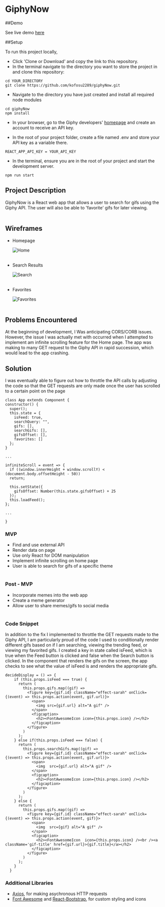 # GiphyNow

##Demo

See live demo [here](http://giphynow.surge.sh/)

##Setup

To run this project locally,
- Click 'Clone or Download' and copy the link to this repository.
- In the terminal navigate to the directory you want to store the project in and clone this repository:
```shell
cd YOUR_DIRECTORY
git clone https://github.com/kofosu2289/giphyNow.git
```
- Navigate to the directory you have just created and install all required node modules
```shell
cd giphyNow
npm install
```
- In your browser, go to the Giphy developers' [homepage](https://developers.giphy.com/) and create an account to receive an API key.

- In the root of your project folder, create a file named .env and store your API key as a variable there.
```
REACT_APP_API_KEY = YOUR_API_KEY
``` 
- In the terminal, ensure you are in the root of your project and start the development server.
```
npm run start
```
## Project Description

GiphyNow is a React web app that allows a user to search for gifs using the Giphy API. The user will also be able to 'favorite' gifs for later viewing.<br><br>

## Wireframes

- Homepage
  
  ![Home](/wireframes/Home.png)<br><br>

- Search Results
  
  ![Search](/wireframes/Search.png)<br><br>

- Favorites
  
  ![Favorites](wireframes/Favorite.png)<br><br>

## Problems Encountered

  At the beginning of development, I Was anticipating CORS/CORB issues. However, the issue I was actually met with occurred when I attempted to implement am infinite scrolling feature for the Home page. The app was making to many GET request to the Giphy API in rapid succession, which would lead to the app crashing. 
  
## Solution
  I was eventually able to figure out how to throttle the API calls by adjusting the code so that the GET requests are only made once the user has scrolled to a certain point on the page

  ```
  class App extends Component {
  constructor() {
    super();
    this.state = {
      isFeed: true,
      searchQuery: "",
      gifs: [],
      searchGifs: [],
      gifsOffset: [],
      favorites: []
    };
  }

  ...

  infiniteScroll = event => {
    if ((window.innerHeight + window.scrollY) < (document.body.offsetHeight - 50))
    return;
    
    this.setState({
      gifsOffset: Number(this.state.gifsOffset) + 25
    });
    this.loadFeed();
  };

  ...

  }
  ```

### MVP

- Find and use external API
- Render data on page
- Use only React for DOM manipulation
- Implement infinite scrolling on home page
- User is able to search for gifs of a specific theme<br><br>

### Post - MVP

- Incorporate memes into the web app
- Create a meme generator
- Allow user to share memes/gifs to social media<br><br>

### Code Snippet

In addition to the fix I implemented to throttle the GET requests made to the Giphy API, I am particularly proud of the code I used to conditionally render different gifs based on if I am searching, viewing the trending feed, or viewing my favorited gifs. I created a key in state called isFeed, which is true when the Feed button is clicked and false when the Search button is clicked. In the component that renders the gifs on the screen, the app checks to see what the value of isFeed is and renders the appropriate gifs.

```
decideDisplay = () => {
    if (this.props.isFeed === true) {
      return (
        this.props.gifs.map((gif) =>
          <figure key={gif.id} className="effect-sarah" onClick={(event) => this.props.action(event, gif.url)}>
            <span>
              <img src={gif.url} alt="A gif" />
            </span>
            <figcaption>
              <h2><FontAwesomeIcon icon={this.props.icon} /></h2>
            </figcaption>
          </figure>
        )
      );
    } else if(this.props.isFeed === false) {
      return (
        this.props.searchGifs.map((gif) =>
          <figure key={gif.id} className="effect-sarah" onClick={(event) => this.props.action(event, gif.url)}>
            <span>
              <img  src={gif.url} alt="A gif" />
            </span>
            <figcaption>
              <h2><FontAwesomeIcon icon={this.props.icon} /></h2>
            </figcaption>
          </figure>
        )
      );
    } else {
      return (
        this.props.gifs.map((gif) =>
          <figure key={gif.id} className="effect-sarah" onClick={(event) => this.props.action(event, gif)}>
            <span>
              <img  src={gif} alt="A gif" />
            </span>
            <figcaption>
              <h2><FontAwesomeIcon  icon={this.props.icon} /><br /><a className='gif-title' href={gif.url}>{gif.title}</a></h2>
            </figcaption>
          </figure>
        )
      );
    }
  }
  ```
  
### Additional Libraries

- [Axios](http://https://www.npmjs.com/package/axios), for making asychronous HTTP requests
- [Font Awesome](https://www.npmjs.com/package/font-awesome) and [React-Bootstrap](https://www.npmjs.com/package/react-bootstrap), for custom styling and icons
